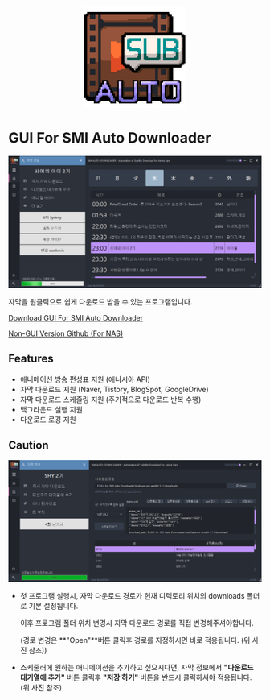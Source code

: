 <p align="center">
  <img src="./images/readme/logo.png" width="40%"/>
  <br>
</p>

# GUI For SMI Auto Downloader

![title](./images/readme/main.png)

자막을 원클릭으로 쉽게 다운로드 받을 수 있는 프로그램입니다. 

[Download GUI For SMI Auto Downloader](https://github.com/dhku/GUI-for-SMI-Auto-Downloader/releases)

[Non-GUI Version Github (For NAS)](https://github.com/dhku/SMI-Auto-Downloader) 

## Features

* 애니메이션 방송 편성표 지원 (애니시아 API)
* 자막 다운로드 지원 (Naver, Tistory, BlogSpot, GoogleDrive)
* 자막 다운로드 스케줄링 지원 (주기적으로 다운로드 반복 수행)
* 백그라운드 실행 지원
* 다운로드 로깅 지원

## Caution

![title](./images/readme/download.png)

* 첫 프로그램 실행시, 자막 다운로드 경로가 현재 디렉토리 위치의 downloads 폴더로 기본 설정됩니다. 

  이후 프로그램 폴더 위치 변경시 자막 다운로드 경로를 직접 변경해주셔야합니다. 

  (경로 변경은 **"Open"**버튼 클릭후 경로를 지정하시면 바로 적용됩니다. (위 사진 참조))

* 스케줄러에 원하는 애니메이션을 추가하고 싶으시다면, 자막 정보에서 **"다운로드 대기열에 추가"** 버튼 클릭후 **"저장 하기"** 버튼을 반드시 클릭하셔야 적용됩니다. (위 사진 참조)







